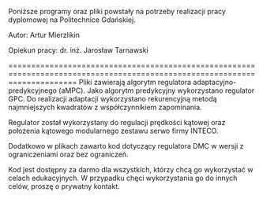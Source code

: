 Poniższe programy oraz pliki powstały na potrzeby realizacji pracy dyplomowej na Politechnice Gdańskiej.

Autor: Artur Mierzlikin

Opiekun pracy: dr. inż. Jarosław Tarnawski

===========================================================================================================================
Pliki zawierają algorytm regulatora adaptacyjno-predykcyjnego (aMPC). Jako algorytm predykcyjny wykorzystano regulator GPC. 
Do realizacji adaptacji wykorzystano rekurencyjną metodą najmniejszych kwadratów z współczynnikiem zapominania.

Regulator został wykorzystany do regulacji prędkości kątowej oraz położenia kątowego modularnego zestawu serwo firmy INTECO.

Dodatkowo w plikach zawarto kod dotyczący regulatora DMC w wersji z ograniczeniami oraz bez ograniczeń.

Kod jest dostępny za darmo dla wszystkich, którzy chcą go wykorzystać w celach edukacyjnych.
W przypadku chęci wykorzystania go do innych celów, proszę o prywatny kontakt.
